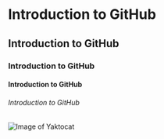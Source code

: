 #  Introduction to GitHub
## Introduction to GitHub
### Introduction to GitHub
#### Introduction to GitHub
###### Introduction to GitHub

![Image of Yaktocat](https://octodex.github.com/images/yaktocat.png)

